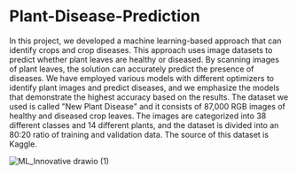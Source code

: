 # Plant-Disease-Prediction
In this project, we developed a machine learning-based approach that can identify crops and crop diseases. This approach uses image datasets to predict whether plant leaves are healthy or diseased. By scanning images of plant leaves, the solution can accurately predict the presence of diseases. We have employed various models with different optimizers to identify plant images and predict diseases, and we emphasize the models that demonstrate the highest accuracy based on the results. The dataset we used is called "New Plant Disease" and it consists of 87,000 RGB images of healthy and diseased crop leaves. The images are categorized into 38 different classes and 14 different plants, and the dataset is divided into an 80:20 ratio of training and validation data. The source of this dataset is Kaggle.

![ML_Innovative drawio (1)](https://github.com/user-attachments/assets/d28476ce-36a7-4433-b49d-3868ec5f81a1)
